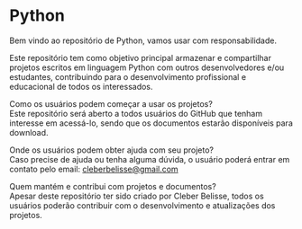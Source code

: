 # Python
Bem vindo ao repositório de Python, vamos usar com responsabilidade.

Este repositório tem como objetivo principal armazenar e compartilhar projetos escritos em linguagem Python com outros desenvolvedores e/ou estudantes, contribuindo para o desenvolvimento profissional e educacional de todos os interessados.

Como os usuários podem começar a usar os projetos?</br>
Este repositório será aberto a todos usuários do GitHub que tenham interesse em acessá-lo, sendo que os documentos estarão disponíveis para download.

Onde os usuários podem obter ajuda com seu projeto?</br>
Caso precise de ajuda ou tenha alguma dúvida, o usuário poderá entrar em contato pelo email: cleberbelisse@gmail.com

Quem mantém e contribui com projetos e documentos?</br>
Apesar deste repositório ter sido criado por Cleber Belisse, todos os usuários poderão contribuir com o desenvolvimento e atualizações dos projetos.
